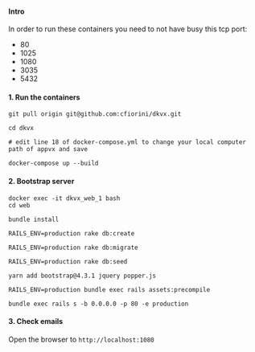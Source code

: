 #### Intro

In order to run these containers you need to not have busy this tcp port:

- 80
- 1025
- 1080
- 3035
- 5432

#### 1. Run the containers

```
git pull origin git@github.com:cfiorini/dkvx.git

cd dkvx

# edit line 18 of docker-compose.yml to change your local computer path of appvx and save

docker-compose up --build
```

#### 2. Bootstrap server

```
docker exec -it dkvx_web_1 bash
cd web

bundle install

RAILS_ENV=production rake db:create

RAILS_ENV=production rake db:migrate

RAILS_ENV=production rake db:seed

yarn add bootstrap@4.3.1 jquery popper.js

RAILS_ENV=production bundle exec rails assets:precompile

bundle exec rails s -b 0.0.0.0 -p 80 -e production
```

#### 3. Check emails

Open the browser to `http://localhost:1080`